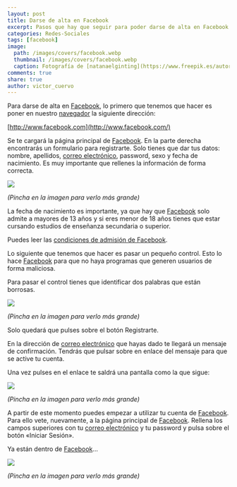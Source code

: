 ```yaml
---
layout: post
title: Darse de alta en Facebook
excerpt: Pasos que hay que seguir para poder darse de alta en Facebook y tener una cuenta en esta red social.
categories: Redes-Sociales
tags: [facebook]
image:
  path: /images/covers/facebook.webp
  thumbnail: /images/covers/facebook.webp
  caption: Fotografía de [natanaelginting](https://www.freepik.es/autor/natanaelginting)
comments: true
share: true
author: victor_cuervo
---
```


Para darse de alta en [Facebook](https://www.ayudaenlaweb.com/2008/12/06/que-es-facebook/), lo primero que tenemos que hacer es poner en nuestro [navegador](https://www.ayudaenlaweb.com/2008/11/30/que-es-un-navegador/) la siguiente dirección:


[http://www.facebook.com](http://www.facebook.com/)


Se te cargará la página principal de [Facebook](https://www.ayudaenlaweb.com/2008/12/06/que-es-facebook/). En la parte derecha encontrarás un formulario para registrarte. Solo tienes que dar tus datos: nombre, apellidos, [correo electrónico](https://www.ayudaenlaweb.com/2008/11/30/que-es-un-email/), password, sexo y fecha de nacimiento. Es muy importante que rellenes la información de forma correcta.


![](https://www.ayudaenlaweb.com/wp-content/uploads/2008/12/facebook_2-300x182.jpg)


_(Pincha en la imagen para verlo más grande)_


La fecha de nacimiento es importante, ya que hay que [Facebook](https://www.ayudaenlaweb.com/2008/12/06/que-es-facebook/) solo admite a mayores de 13 años y si eres menor de 18 años tienes que estar cursando estudios de enseñanza secundaria o superior.


Puedes leer las [condiciones de admisión de Facebook](http://es-la.facebook.com/terms.php).


Lo siguiente que tenemos que hacer es pasar un pequeño control. Esto lo hace [Facebook](https://www.ayudaenlaweb.com/2008/12/06/que-es-facebook/) para que no haya programas que generen usuarios de forma maliciosa.


Para pasar el control tienes que identificar dos palabras que están borrosas.


![](https://www.ayudaenlaweb.com/wp-content/uploads/2008/12/facebook_3-300x182.jpg)


_(Pincha en la imagen para verlo más grande)_


Solo quedará que pulses sobre el botón Registrarte.


En la dirección de [correo electrónico](https://www.ayudaenlaweb.com/2008/11/30/que-es-un-email/) que hayas dado te llegará un mensaje de confirmación. Tendrás que pulsar sobre en enlace del mensaje para que se active tu cuenta.


Una vez pulses en el enlace te saldrá una pantalla como la que sigue:


![](https://www.ayudaenlaweb.com/wp-content/uploads/2008/12/facebook_confirmacionregistro-300x182.jpg)


_(Pincha en la imagen para verlo más grande)_


A partir de este momento puedes empezar a utilizar tu cuenta de [Facebook](https://www.ayudaenlaweb.com/2008/12/06/que-es-facebook/). Para ello vete, nuevamente, a la página principal de [Facebook](https://www.ayudaenlaweb.com/2008/12/06/que-es-facebook/). Rellena los campos superiores con tu [correo electrónico](https://www.ayudaenlaweb.com/2008/11/30/que-es-un-email/) y tu password y pulsa sobre el botón «Iniciar Sesión».


Ya están dentro de [Facebook](https://www.ayudaenlaweb.com/2008/12/06/que-es-facebook/)…


![](https://www.ayudaenlaweb.com/wp-content/uploads/2008/12/facebook_panelvacio-300x181.jpg)


_(Pincha en la imagen para verlo más grande)_

